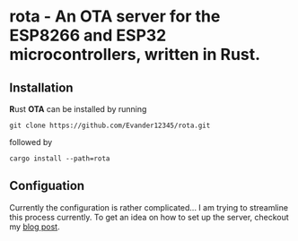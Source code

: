 # rota - An OTA server for the ESP8266 and ESP32 microcontrollers, written in Rust.

## Installation
**R**ust **OTA** can be installed by running

`git clone https://github.com/Evander12345/rota.git`

followed by
 
`cargo install --path=rota`

## Configuation
Currently the configuration is rather complicated... I am trying to streamline this process currently.
To get an idea on how to set up the server, checkout my [blog post](https://blog.evanolder.com/2020/04/30/creating-a-self-hosted-esp8266-esp32-over-the-air-programming-platform/).
